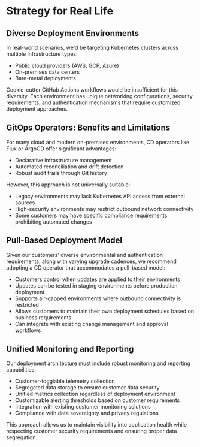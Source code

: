 # Strategy for Real Life

## Diverse Deployment Environments

In real-world scenarios, we'd be targeting Kubernetes clusters across multiple infrastructure types:
- Public cloud providers (AWS, GCP, Azure)
- On-premises data centers
- Bare-metal deployments

Cookie-cutter GitHub Actions workflows would be insufficient for this diversity. Each environment has unique networking configurations, security requirements, and authentication mechanisms that require customized deployment approaches.

## GitOps Operators: Benefits and Limitations

For many cloud and modern on-premises environments, CD operators like Flux or ArgoCD offer significant advantages:
- Declarative infrastructure management
- Automated reconciliation and drift detection
- Robust audit trails through Git history

However, this approach is not universally suitable:
- Legacy environments may lack Kubernetes API access from external sources
- High-security environments may restrict outbound network connectivity
- Some customers may have specific compliance requirements prohibiting automated changes

## Pull-Based Deployment Model

Given our customers' diverse environmental and authentication requirements, along with varying upgrade cadences, we recommend adopting a CD operator that accommodates a pull-based model:

- Customers control when updates are applied to their environments
- Updates can be tested in staging environments before production deployment
- Supports air-gapped environments where outbound connectivity is restricted
- Allows customers to maintain their own deployment schedules based on business requirements
- Can integrate with existing change management and approval workflows

## Unified Monitoring and Reporting

Our deployment architecture must include robust monitoring and reporting capabilities:

- Customer-togglable telemetry collection
- Segregated data storage to ensure customer data security
- Unified metrics collection regardless of deployment environment
- Customizable alerting thresholds based on customer requirements
- Integration with existing customer monitoring solutions
- Compliance with data sovereignty and privacy regulations

This approach allows us to maintain visibility into application health while respecting customer security requirements and ensuring proper data segregation.